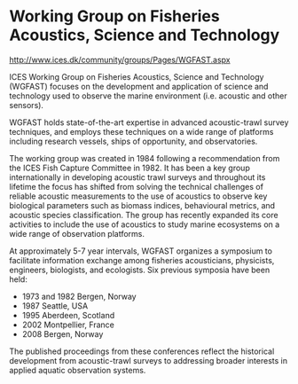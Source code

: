 # Working Group on Fisheries Acoustics, Science and Technology

http://www.ices.dk/community/groups/Pages/WGFAST.aspx

ICES Working Group on Fisheries Acoustics, Science and Technology (WGFAST) focuses on the development and application of science and technology used to observe the marine environment (i.e. acoustic and other sensors).

WGFAST holds state-of-the-art expertise in advanced acoustic-trawl survey techniques, and employs these techniques on a wide range of platforms including research vessels, ships of opportunity, and observatories.

The working group was created in 1984 following a recommendation from the ICES Fish Capture Committee in 1982. It has been a key group internationally in developing acoustic trawl surveys and throughout its lifetime the focus has shifted from solving the technical challenges of reliable acoustic measurements to the use of acoustics to observe key biological parameters such as biomass indices, behavioural metrics, and acoustic species classification. The group has recently expanded its core activities to include the use of acoustics to study marine ecosystems on a wide range of observation platforms. 

At approximately 5-7 year intervals, WGFAST organizes a symposium to facilitate information exchange among fisheries acousticians, physicists, engineers, biologists, and ecologists. Six previous symposia have been held:
* 1973 and 1982 Bergen, Norway
* 1987 Seattle, USA
* 1995 Aberdeen, Scotland
* 2002 Montpellier, France 
* 2008 Bergen, Norway

The published proceedings from these conferences reflect the historical development from acoustic-trawl surveys to addressing broader interests in applied aquatic observation systems.
